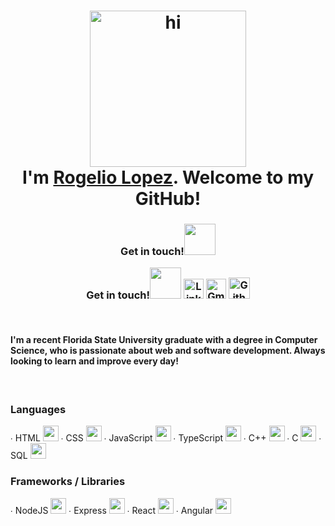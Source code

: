 <!-- Inspired by: https://github.com/tusharnankani/tusharnankani -->

<h1 align="center"><img src="https://media.giphy.com/media/26xBukhJ0i8KXADYc/giphy.gif" alt = "hi" height="250px"> <br >I'm <a href="https://www.linkedin.com/in/rogelio-j-lopez/">Rogelio Lopez</a>. Welcome to my GitHub!</h1>


<h3 align="center">
Get in touch!<img src="https://media.giphy.com/media/mGo8dkPOF6GLm/giphy.gif" height="50px"> 

Get in touch!<img src="https://media.giphy.com/media/mGo8dkPOF6GLm/giphy.gif" height="50px">  [<img src="https://www.svgrepo.com/show/57068/linkedin.svg" alt="Linkedin Logo" width="32">](https://www.linkedin.com/in/rogelio-j-lopez/)  [<img src="https://github.com/tusharnankani/tusharnankani/blob/master/Assets/Gmail.svg" alt="Gmail logo" height="32">](mailto:rogejlopez@gmail.com)  [<img src="https://cdn.svgporn.com/logos/github-icon.svg" alt="Github logo" width="34">](https://github.com/rogelio-lopez)
</h3>   

<br>
<h4>I'm a recent Florida State University graduate with a degree in Computer Science, who is passionate about web and software development. Always looking to learn and improve every day!</h4>

<br>
<h3>
  Languages
</h3>

∙ HTML <img src="https://upload.wikimedia.org/wikipedia/commons/thumb/6/61/HTML5_logo_and_wordmark.svg/512px-HTML5_logo_and_wordmark.svg.png" height="25px"> ∙ CSS <img src="https://upload.wikimedia.org/wikipedia/commons/thumb/d/d5/CSS3_logo_and_wordmark.svg/1200px-CSS3_logo_and_wordmark.svg.png" height="25px"> ∙ JavaScript <img src="https://cdn.iconscout.com/icon/free/png-256/javascript-2752148-2284965.png" height="25px"> ∙ TypeScript <img src="https://upload.wikimedia.org/wikipedia/commons/thumb/4/4c/Typescript_logo_2020.svg/1200px-Typescript_logo_2020.svg.png" height="25px"> ∙ C++ <img src="https://upload.wikimedia.org/wikipedia/commons/thumb/1/18/ISO_C%2B%2B_Logo.svg/306px-ISO_C%2B%2B_Logo.svg.png" height="25px"> ∙ C <img src="https://cdn.iconscout.com/icon/free/png-256/c-programming-569564.png" height="25px"> ∙ SQL <img src="https://www.logo.wine/a/logo/Oracle_SQL_Developer/Oracle_SQL_Developer-Logo.wine.svg" height="25px">

<h3>
  Frameworks / Libraries
</h3>

∙ NodeJS <img src="https://www.brainfuel.io/images/node-js-new.png" height="25px"> ∙ Express <img src="https://w7.pngwing.com/pngs/925/447/png-transparent-express-js-node-js-javascript-mongodb-node-js-text-trademark-logo.png" height="25px"> ∙ React <img src="https://upload.wikimedia.org/wikipedia/commons/thumb/a/a7/React-icon.svg/1280px-React-icon.svg.png" height="25px"> ∙ Angular <img src="https://upload.wikimedia.org/wikipedia/commons/thumb/c/cf/Angular_full_color_logo.svg/240px-Angular_full_color_logo.svg.png" height="25px">

<br>
<br>

